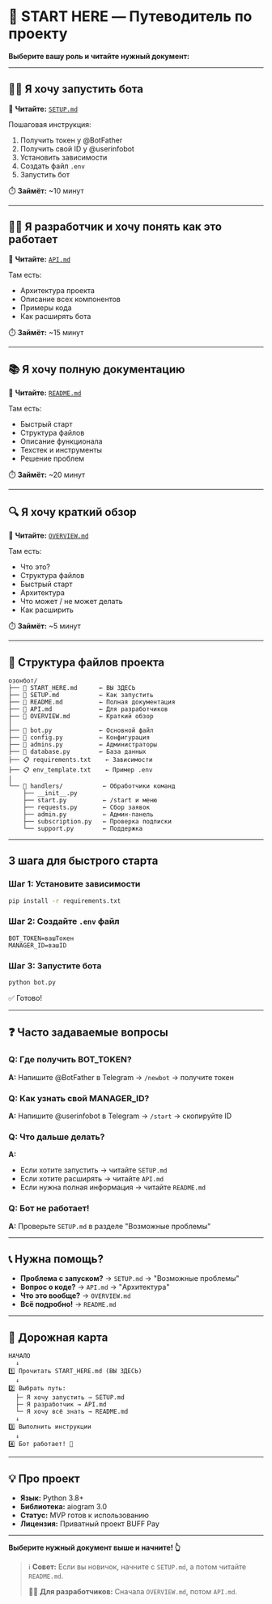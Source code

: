 # 🎯 START HERE — Путеводитель по проекту

**Выберите вашу роль и читайте нужный документ:**

---

## 👨‍💼 Я хочу запустить бота

📖 **Читайте:** [`SETUP.md`](SETUP.md)

Пошаговая инструкция:
1. Получить токен у @BotFather
2. Получить свой ID у @userinfobot
3. Установить зависимости
4. Создать файл `.env`
5. Запустить бот

⏱️ **Займёт:** ~10 минут

---

## 🧑‍💻 Я разработчик и хочу понять как это работает

📖 **Читайте:** [`API.md`](API.md)

Там есть:
- Архитектура проекта
- Описание всех компонентов
- Примеры кода
- Как расширять бота

⏱️ **Займёт:** ~15 минут

---

## 📚 Я хочу полную документацию

📖 **Читайте:** [`README.md`](README.md)

Там есть:
- Быстрый старт
- Структура файлов
- Описание функционала
- Техстек и инструменты
- Решение проблем

⏱️ **Займёт:** ~20 минут

---

## 🔍 Я хочу краткий обзор

📖 **Читайте:** [`OVERVIEW.md`](OVERVIEW.md)

Там есть:
- Что это?
- Структура файлов
- Быстрый старт
- Архитектура
- Что может / не может делать
- Как расширить

⏱️ **Займёт:** ~5 минут

---

## 📁 Структура файлов проекта

```
озонбот/
├── 📄 START_HERE.md      ← ВЫ ЗДЕСЬ
├── 📄 SETUP.md           ← Как запустить
├── 📄 README.md          ← Полная документация
├── 📄 API.md             ← Для разработчиков
├── 📄 OVERVIEW.md        ← Краткий обзор
│
├── 🐍 bot.py             ← Основной файл
├── 🐍 config.py          ← Конфигурация
├── 🐍 admins.py          ← Администраторы
├── 🐍 database.py        ← База данных
├── 📋 requirements.txt    ← Зависимости
├── 📋 env_template.txt    ← Пример .env
│
└── 📁 handlers/           ← Обработчики команд
    ├── __init__.py
    ├── start.py          ← /start и меню
    ├── requests.py       ← Сбор заявок
    ├── admin.py          ← Админ-панель
    ├── subscription.py   ← Проверка подписки
    └── support.py        ← Поддержка
```

---

## 3 шага для быстрого старта

### Шаг 1: Установите зависимости
```bash
pip install -r requirements.txt
```

### Шаг 2: Создайте `.env` файл
```
BOT_TOKEN=вашТокен
MANAGER_ID=вашID
```

### Шаг 3: Запустите бота
```bash
python bot.py
```

✅ Готово!

---

## ❓ Часто задаваемые вопросы

### Q: Где получить BOT_TOKEN?
**A:** Напишите @BotFather в Telegram → `/newbot` → получите токен

### Q: Как узнать свой MANAGER_ID?
**A:** Напишите @userinfobot в Telegram → `/start` → скопируйте ID

### Q: Что дальше делать?
**A:** 
- Если хотите запустить → читайте `SETUP.md`
- Если хотите расширять → читайте `API.md`
- Если нужна полная информация → читайте `README.md`

### Q: Бот не работает!
**A:** Проверьте `SETUP.md` в разделе "Возможные проблемы"

---

## 📞 Нужна помощь?

- **Проблема с запуском?** → `SETUP.md` → "Возможные проблемы"
- **Вопрос о коде?** → `API.md` → "Архитектура"
- **Что это вообще?** → `OVERVIEW.md`
- **Всё подробно!** → `README.md`

---

## 🎯 Дорожная карта

```
НАЧАЛО
  ↓
1️⃣ Прочитать START_HERE.md (ВЫ ЗДЕСЬ)
  ↓
2️⃣ Выбрать путь:
  ├─ Я хочу запустить → SETUP.md
  ├─ Я разработчик → API.md
  └─ Я хочу всё знать → README.md
  ↓
3️⃣ Выполнить инструкции
  ↓
4️⃣ Бот работает! 🎉
```

---

## 💡 Про проект

- **Язык:** Python 3.8+
- **Библиотека:** aiogram 3.0
- **Статус:** MVP готов к использованию
- **Лицензия:** Приватный проект BUFF Pay

---

**Выберите нужный документ выше и начните! 👆**

> ℹ️ **Совет:** Если вы новичок, начните с `SETUP.md`, а потом читайте `README.md`.
> 
> 🧑‍💻 **Для разработчиков:** Сначала `OVERVIEW.md`, потом `API.md`.


